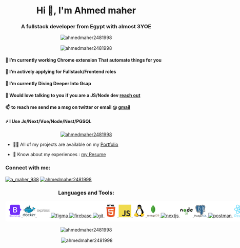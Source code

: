 <h1 align="center">Hi 👋, I'm Ahmed maher</h1>
<h3 align="center">A fullstack developer from Egypt with almost 3YOE</h3>
<p align="center"> <img src="https://komarev.com/ghpvc/?username=ahmedmaher2481998&label=Profile%20views&color=0e75b6&style=flat" alt="ahmedmaher2481998" /> </p>
<p align='center'><img align="center" src="https://github-readme-streak-stats.herokuapp.com/?user=ahmedmaher2481998&" alt="ahmedmaher2481998" /></p>
<h4>🔭 I’m currently working Chrome extension That automate things for you</h4>
<h4>👯 I’m actively applying for Fullstack/Frontend roles</h4>
<h4>🌱 I’m currently Diving Deeper Into Gsap</h4>
<h4>💬 Would love talking to you if you are a JS/Node dev <a href='https://x.com/A_maher_938'> reach out </a> </h4>
<h4>📫 to reach me send me a msg on twitter or email @ <a href='mailto:ahmedmaher2481998@gmail.com'>gmail</a></h4>
<h4>⚡ I Use Js/Next/Vue/Node/Nest/PGSQL </h4>

<p align="center"> <a href="https://github.com/ryo-ma/github-profile-trophy"><img src="https://github-profile-trophy.vercel.app/?username=ahmedmaher2481998" alt="ahmedmaher2481998" /></a> </p>

- 👨‍💻 All of my projects are available on my <a href='https://a-maher938.vercel.app'>Portfolio</a>

- 📄 Know about my experiences : <a href='https://docs.google.com/document/d/1J6NQli5376gS-4xW3Bj1_nsJAPVe_1k7/edit?usp=sharing&ouid=105626555580654089249&rtpof=true&sd=true](https://docs.google.com/document/d/1egqfGgsU880jwa1loqjcrrGksJxsQ5HU1cXITDSwlHI/edit?usp=sharing'>my Resume</a>

<h3 align="left">Connect with me:</h3>
<p align="left">
<a href="https://x/a_maher_938" target="blank"><img align="center" src="https://raw.githubusercontent.com/rahuldkjain/github-profile-readme-generator/master/src/images/icons/Social/twitter.svg" alt="a_maher_938" height="30" width="40" /></a>
<a href="https://linkedin.com/in/ahmedmaher2481998" target="blank"><img align="center" src="https://raw.githubusercontent.com/rahuldkjain/github-profile-readme-generator/master/src/images/icons/Social/linked-in-alt.svg" alt="ahmedmaher2481998" height="30" width="40" /></a>
</p>

<h3 align="center">Languages and Tools:</h3>
<p align="left" style='background-color:white;padding:10px;width:max-content;border-radius:5px;margin:1rem auto;'>   <a href="https://getbootstrap.com" target="_blank" rel="noreferrer"> <img src="https://raw.githubusercontent.com/devicons/devicon/master/icons/bootstrap/bootstrap-plain-wordmark.svg" alt="bootstrap" width="40" height="40"/> </a> <a href="https://www.docker.com/" target="_blank" rel="noreferrer"> <img src="https://raw.githubusercontent.com/devicons/devicon/master/icons/docker/docker-original-wordmark.svg" alt="docker" width="40" height="40"/> </a> <a href="https://expressjs.com" target="_blank" rel="noreferrer"> <img src="https://raw.githubusercontent.com/devicons/devicon/master/icons/express/express-original-wordmark.svg" alt="express" width="40" height="40"/> </a> <a href="https://www.figma.com/" target="_blank" rel="noreferrer"> <img src="https://www.vectorlogo.zone/logos/figma/figma-icon.svg" alt="figma" width="40" height="40"/> </a> <a href="https://firebase.google.com/" target="_blank" rel="noreferrer"> <img src="https://www.vectorlogo.zone/logos/firebase/firebase-icon.svg" alt="firebase" width="40" height="40"/> </a> <a href="https://git-scm.com/" target="_blank" rel="noreferrer"> <img src="https://www.vectorlogo.zone/logos/git-scm/git-scm-icon.svg" alt="git" width="40" height="40"/> </a> <a href="https://www.w3.org/html/" target="_blank" rel="noreferrer"> <img src="https://raw.githubusercontent.com/devicons/devicon/master/icons/html5/html5-original-wordmark.svg" alt="html5" width="40" height="40"/> </a> <a href="https://developer.mozilla.org/en-US/docs/Web/JavaScript" target="_blank" rel="noreferrer"> <img src="https://raw.githubusercontent.com/devicons/devicon/master/icons/javascript/javascript-original.svg" alt="javascript" width="40" height="40"/> </a>  <a href="https://www.linux.org/" target="_blank" rel="noreferrer"> <img src="https://raw.githubusercontent.com/devicons/devicon/master/icons/linux/linux-original.svg" alt="linux" width="40" height="40"/> </a> <a href="https://www.mongodb.com/" target="_blank" rel="noreferrer"> <img src="https://raw.githubusercontent.com/devicons/devicon/master/icons/mongodb/mongodb-original-wordmark.svg" alt="mongodb" width="40" height="40"/> </a> <a href="https://nextjs.org/" target="_blank" rel="noreferrer"> <img src="https://cdn.worldvectorlogo.com/logos/nextjs-2.svg" alt="nextjs" width="40" height="40"/> </a> <a href="https://nodejs.org" target="_blank" rel="noreferrer"> <img src="https://raw.githubusercontent.com/devicons/devicon/master/icons/nodejs/nodejs-original-wordmark.svg" alt="nodejs" width="40" height="40"/> </a> <a href="https://www.postgresql.org" target="_blank" rel="noreferrer"> <img src="https://raw.githubusercontent.com/devicons/devicon/master/icons/postgresql/postgresql-original-wordmark.svg" alt="postgresql" width="40" height="40"/> </a> <a href="https://postman.com" target="_blank" rel="noreferrer"> <img src="https://www.vectorlogo.zone/logos/getpostman/getpostman-icon.svg" alt="postman" width="40" height="40"/> </a> <a href="https://reactjs.org/" target="_blank" rel="noreferrer"> <img src="https://raw.githubusercontent.com/devicons/devicon/master/icons/react/react-original-wordmark.svg" alt="react" width="40" height="40"/> </a> <a href="https://redux.js.org" target="_blank" rel="noreferrer"> <img src="https://raw.githubusercontent.com/devicons/devicon/master/icons/redux/redux-original.svg" alt="redux" width="40" height="40"/> </a> <a href="https://sass-lang.com" target="_blank" rel="noreferrer"> <img src="https://raw.githubusercontent.com/devicons/devicon/master/icons/sass/sass-original.svg" alt="sass" width="40" height="40"/> </a> <a href="https://www.sqlite.org/" target="_blank" rel="noreferrer"> <img src="https://www.vectorlogo.zone/logos/sqlite/sqlite-icon.svg" alt="sqlite" width="40" height="40"/> </a> <a href="https://tailwindcss.com/" target="_blank" rel="noreferrer"> <img src="https://www.vectorlogo.zone/logos/tailwindcss/tailwindcss-icon.svg" alt="tailwind" width="40" height="40"/> </a> <a href="https://www.typescriptlang.org/" target="_blank" rel="noreferrer"> <img src="https://raw.githubusercontent.com/devicons/devicon/master/icons/typescript/typescript-original.svg" alt="typescript" width="40" height="40"/> </a> 
</p>

<p align="center"><img align="center" src="https://github-readme-stats.vercel.app/api/top-langs?username=ahmedmaher2481998&show_icons=true&locale=en&layout=compact" alt="ahmedmaher2481998" /></p>

<p align="center"> &nbsp;<img align="center" src="https://github-readme-stats.vercel.app/api?username=ahmedmaher2481998&show_icons=true&locale=en" alt="ahmedmaher2481998" /></p>
